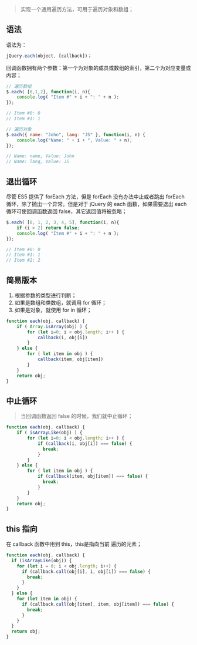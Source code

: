 > 实现一个通用遍历方法，可用于遍历对象和数组；

## 语法

语法为：

```javascript
jQuery.each(object, [callback])；
```

回调函数拥有两个参数：第一个为对象的成员或数组的索引，第二个为对应变量或内容；

```javascript
// 遍历数组
$.each( [0,1,2], function(i, n){
    console.log( "Item #" + i + ": " + n );
});

// Item #0: 0
// Item #1: 1

// 遍历对象
$.each({ name: "John", lang: "JS" }, function(i, n) {
    console.log("Name: " + i + ", Value: " + n);
});

// Name: name, Value: John
// Name: lang, Value: JS
```

## 退出循环

尽管 ES5 提供了 forEach 方法，但是 forEach 没有办法中止或者跳出 forEach 循环，除了抛出一个异常。但是对于 jQuery 的 each 函数，如果需要退出 each 循环可使回调函数返回 false，其它返回值将被忽略；

```javascript
$.each( [0, 1, 2, 3, 4, 5], function(i, n){
    if (i > 2) return false;
    console.log( "Item #" + i + ": " + n );
});

// Item #0: 0
// Item #1: 1
// Item #2: 2
```

## 简易版本

1. 根据参数的类型进行判断；
2. 如果是数组和类数组，就调用 for 循环；
3. 如果是对象，就使用 for in 循环；

```javascript
function each(obj, callback) {
    if ( Array.isArray(obj) ) {
        for (let i=0; i < obj.length; i++ ) {
            callback(i, obj[i])
        }
    } else {
        for ( let item in obj ) {
            callback(item, obj[item])
        }
    }
    return obj;
}
```

## 中止循环

> 当回调函数返回 false 的时候，我们就中止循环；

```javascript
function each(obj, callback) {
    if ( isArrayLike(obj) ) {
        for (let i=0; i < obj.length; i++ ) {
            if (callback(i, obj[i]) === false) {
              break;
          	}
        }
    } else {
        for ( let item in obj ) {
            if (callback(item, obj[item]) === false) {
              break;
          	}
        }
    }
    return obj;
}
```

## this 指向

在 callback 函数中用到 this，this是指向当前 遍历的元素；

```javascript
function each(obj, callback) {
  if (isArrayLike(obj)) {
    for (let i = 0; i < obj.length; i++) {
      if (callback.call(obj[i], i, obj[i]) === false) {
        break;
      }
    }
  } else {
    for (let item in obj) {
      if (callback.call(obj[item], item, obj[item]) === false) {
        break;
      }
    }
  }
  return obj;
}
```